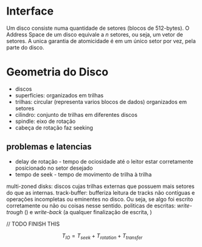 # Interface
Um disco consiste numa quantidade de setores (blocos de 512-bytes). O Address Space de um disco equivale a $n$ setores, ou seja, um vetor de setores.
A unica garantia de atomicidade é em um único setor por vez, pela parte do disco.

# Geometria do Disco
- discos
- superfícies: organizados em trilhas
- trilhas: circular (representa varios blocos de dados) organizados em setores 
- cilindro: conjunto de trilhas em diferentes discos
-  spindle: eixo de rotação
- cabeça de rotação faz seeking


## problemas e latencias
- delay de rotação - tempo de ociosidade até o leitor estar corretamente posicionado no setor desejado
- tempo de seek - tempo de movimento de trilha à trilha

multi-zoned disks: discos cujas trilhas externas que possuem mais setores do que as internas.
track-buffer: bufferiza leitura de tracks não contíguas e operações incompletas ou eminentes no disco. Ou seja, se algo foi escrito corretamente ou não ou coisas nesse sentido.
politicas de escritas: *write-trough* () e *write-back* (a qualquer finalização de escrita, )

// TODO FINISH THIS

$$T_{IO}=T_{seek}+T_{rotation}+T_{transfer}$$

